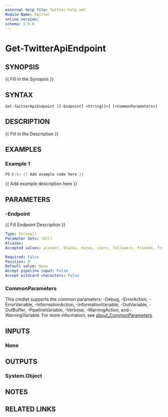 ```yaml
---
external help file: Twitter-help.xml
Module Name: Twitter
online version:
schema: 2.0.0
---
```


# Get-TwitterApiEndpoint

## SYNOPSIS
{{ Fill in the Synopsis }}

## SYNTAX

```
Get-TwitterApiEndpoint [[-Endpoint] <String[]>] [<CommonParameters>]
```

## DESCRIPTION
{{ Fill in the Description }}

## EXAMPLES

### Example 1
```powershell
PS C:\> {{ Add example code here }}
```

{{ Add example description here }}

## PARAMETERS

### -Endpoint
{{ Fill Endpoint Description }}

```yaml
Type: String[]
Parameter Sets: (All)
Aliases:
Accepted values: account, blocks, mutes, users, followers, friends, friendships, lists, help

Required: False
Position: 0
Default value: None
Accept pipeline input: False
Accept wildcard characters: False
```

### CommonParameters
This cmdlet supports the common parameters: -Debug, -ErrorAction, -ErrorVariable, -InformationAction, -InformationVariable, -OutVariable, -OutBuffer, -PipelineVariable, -Verbose, -WarningAction, and -WarningVariable. For more information, see [about_CommonParameters](http://go.microsoft.com/fwlink/?LinkID=113216).

## INPUTS

### None

## OUTPUTS

### System.Object
## NOTES

## RELATED LINKS
